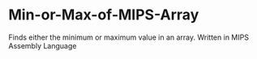 # Min-or-Max-of-MIPS-Array
Finds either the minimum or maximum value in an array. Written in MIPS Assembly Language
